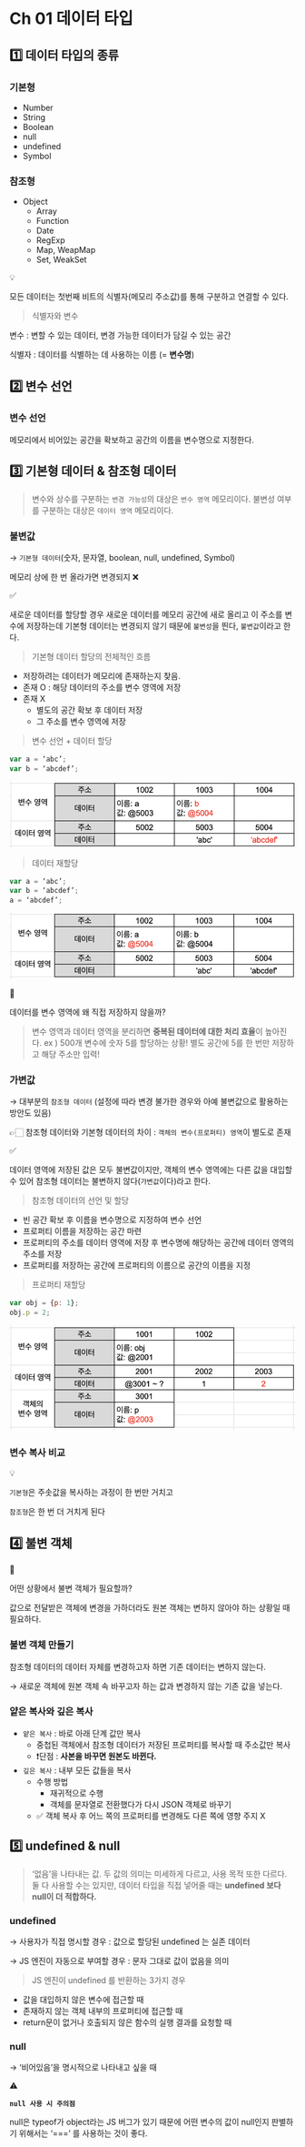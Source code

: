 # Ch 01 데이터 타입


## 1️⃣ 데이터 타입의 종류

### 기본형

- Number
- String
- Boolean
- null
- undefined
- Symbol

### 참조형

- Object
    - Array
    - Function
    - Date
    - RegExp
    - Map, WeapMap
    - Set, WeakSet

<aside>
💡

모든 데이터는 첫번째 비트의 식별자(메모리 주소값)를 통해 구분하고 연결할 수 있다.

</aside>

> 식별자와 변수
> 

변수 : 변할 수 있는 데이터, 변경 가능한 데이터가 담길 수 있는 공간

식별자 : 데이터를 식별하는 데 사용하는 이름 (= **변수명**)

## 2️⃣ 변수 선언

### 변수 선언

메모리에서 비어있는 공간을 확보하고 공간의 이름을 변수명으로 지정한다.

## 3️⃣ 기본형 데이터 & 참조형 데이터

> 변수와 상수를 구분하는 `변경 가능성`의 대상은 `변수 영역` 메모리이다.
불변성 여부를 구분하는 대상은 `데이터 영역` 메모리이다.
> 

### 불변값

→ `기본형 데이터`(숫자, 문자열, boolean, null, undefined, Symbol)

메모리 상에 한 번 올라가면 변경되지 ❌

<aside>
✅

새로운 데이터를 할당할 경우 새로운 데이터를 메모리 공간에 새로 올리고 이 주소를 변수에 저장하는데 기본형 데이터는 변경되지 않기 때문에 `불변성`을 띈다, `불변값`이라고 한다.

</aside>

> 기본형 데이터 할당의 전체적인 흐름
> 
- 저장하려는 데이터가 메모리에 존재하는지 찾음.
- 존재 O : 해당 데이터의 주소를 변수 영역에 저장
- 존재 X
    - 별도의 공간 확보 후 데이터 저장
    - 그 주소를 변수 영역에 저장

> 변수 선언 + 데이터 할당
> 

```jsx
var a = ‘abc’;
var b = ‘abcdef’;
```

![스크린샷 2025-03-07 오전 12.41.55.png](img/선언_재할당.png)

> 데이터 재할당
> 

```jsx
var a = ‘abc’;
var b = ‘abcdef’;
a = ‘abcdef’;
```

![스크린샷 2025-03-07 오전 12.44.11.png](img/데이터_재할당.png)

<aside>
🤔

데이터를 변수 영역에 왜 직접 저장하지 않을까?

</aside>

> 변수 영역과 데이터 영역을 분리하면 **중복된 데이터에 대한 처리 효율**이 높아진다.
ex ) 500개 변수에 숫자 5를 할당하는 상황! 별도 공간에 5를 한 번만 저장하고 해당 주소만 입력!
> 

### 가변값

→ 대부분의 `참조형 데이터` (설정에 따라 변경 불가한 경우와 아예 불변값으로 활용하는 방안도 있음)

👉🏻 참조형 데이터와 기본형 데이터의 차이 : `객체의 변수(프로퍼티) 영역`이 별도로 존재

<aside>
✅

데이터 영역에 저장된 값은 모두 불변값이지만, 객체의 변수 영역에는 다른 값을 대입할 수 있어 참조형 데이터는 불변하지 않다(`가변값`이다)라고 한다.

</aside>

> 참조형 데이터의 선언 및 할당
> 
- 빈 공간 확보 후 이름을 변수명으로 지정하여 변수 선언
- 프로퍼티 이름을 저장하는 공간 마련
- 프로퍼티의 주소를 데이터 영역에 저장 후 변수명에 해당하는 공간에 데이터 영역의 주소를 저장
- 프로퍼티를 저장하는 공간에 프로퍼티의 이름으로 공간의 이름을 지정

> 프로퍼티 재할당
> 

```jsx
var obj = {p: 1};
obj.p = 2;
```

![스크린샷 2025-03-07 오전 9.42.34.png](img/프로퍼티_재할당.png)

### 변수 복사 비교

<aside>
💡

`기본형`은 주솟값을 복사하는 과정이 한 번만 거치고

`참조형`은 한 번 더 거치게 된다

</aside>

## 4️⃣ 불변 객체

<aside>
🤔

어떤 상황에서 불변 객체가 필요할까?

값으로 전달받은 객체에 변경을 가하더라도 원본 객체는 변하지 않아야 하는 상황일 때 필요하다.

</aside>

### 불변 객체 만들기

참조형 데이터의 데이터 자체를 변경하고자 하면 기존 데이터는 변하지 않는다.

→ 새로운 객체에 원본 객체 속 바꾸고자 하는 값과 변경하지 않는 기존 값을 넣는다.

### 얕은 복사와 깊은 복사

- `얕은 복사` : 바로 아래 단계 값만 복사
    - 중첩된 객체에서 참조형 데이터가 저장된 프로퍼티를 복사할 때 주소값만 복사
    - ❗단점 : **사본을 바꾸면 원본도 바뀐다.**
- `깊은 복사` : 내부 모든 값들을 복사
    - 수행 방법
        - 재귀적으로 수행
        - 객체를 문자열로 전환했다가 다시 JSON 객체로 바꾸기
    - ✅ 객체 복사 후 어느 쪽의 프로퍼티를 변경해도 다른 쪽에 영향 주지 X

## 5️⃣ undefined & null

> ‘없음’을 나타내는 값. 두 값의 의미는 미세하게 다르고, 사용 목적 또한 다르다.
둘 다 사용할 수는 있지만, 데이터 타입을 직접 넣어줄 때는 **undefined 보다 null이 더 적합하다.**
> 

### undefined

→ 사용자가 직접 명시할 경우 : 값으로 할당된 undefined 는 실존 데이터

→ JS 엔진이 자동으로 부여할 경우 : 문자 그대로 값이 없음을 의미

> JS 엔진이 undefined 를 반환하는 3가지 경우
> 
- 값을 대입하지 않은 변수에 접근할 때
- 존재하지 않는 객체 내부의 프로퍼티에 접근할 때
- return문이 없거나 호출되지 않은 함수의 실행 결과를 요청할 때

### null

→ ‘비어있음’을 명시적으로 나타내고 싶을 때

<aside>
⚠️

**`null 사용 시 주의점`**

null은 typeof가 object라는 JS 버그가 있기 때문에 어떤 변수의 값이 null인지 판별하기 위해서는 ‘===’ 를 사용하는 것이 좋다.

</aside>